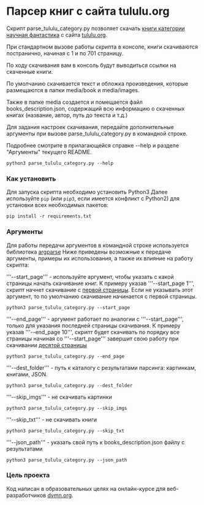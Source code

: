 # Парсер книг с сайта tululu.org

Скрипт parse_tululu_category.py позволяет скачать [книги категории научная фантастика](http://tululu.org/l55/) с сайта [tululu.org](http://tululu.org/).

При стандартном вызове работы скрипта в консоле, книги скачиваются постранично, начиная с 1 и по 701 страницу. 

По ходу скачивания вам в консоль будут выводиться ссылки на скаченные книги. 

По умолчанию скачивается текст и обложка произведения, которые размещаются в папки media/book и media/images. 

Также в папке media создается и помещается файл books_description.json, содержащий всю информацию о скаченных книгах (название, автор, путь до текста и т.д.) 

Для задания настроек скачивания, передайте дополнительные аргументы при вызове parse_tululu_category.py в командной строке. 

Подробнее смотрите в прилагающейся справке --help и разделе "Аргументы" текущего README.

```
python3 parse_tululu_category.py --help
```

### Как установить

Для запуска скрипта необходимо установить Python3 
Далее используйте `pip` (или `pip3`, если имеется конфликт с Python2) для установки всех необходимых пакетов:
```
pip install -r requirements.txt
```

### Аргументы

Для работы передачи аргументов в командной строке используется библиотека [argparse](https://docs.python.org/3.6/howto/argparse.html)
Ниже приведены возможные к передаче аргументы, примеры их использования, а также их влияние на работу скрипта:

'''--start_page''' - используйте аргумент, чтобы указать с какой страницы начать скачивание книг. К примеру указав '''--start_page 1''', скрипт начнет скачивание с [первой страницы](http://tululu.org/l55/1). Если не указывать этот аргумент, то по умолчанию скачивание начинается с первой страницы.
```
python3 parse_tululu_category.py --start_page
```

'''--end_page''' - аргумент работает по аналогии с '''--start_page''', только для указания последней страницы скачивания. К примеру указав '''--end_page 10''', скрипт будет скачивать по порядку все страницы начиная со '''--start_page''' завершит свою работу при скачивании [десятой страницы](http://tululu.org/l55/10)
```
python3 parse_tululu_category.py --end_page
```

'''--dest_folder''' - путь к каталогу с результатами парсинга: картинкам, книгами, JSON.
```
python3 parse_tululu_category.py --dest_folder
```

'''--skip_imgs''' - не скачивать картинки
```
python3 parse_tululu_category.py --skip_imgs
```

'''--skip_txt''' - не скачивать книги
```
python3 parse_tululu_category.py --skip_txt
```

'''--json_path''' - указать свой путь к books_description.json файлу с результатами
```
python3 parse_tululu_category.py --json_path
```

### Цель проекта

Код написан в образовательных целях на онлайн-курсе для веб-разработчиков [dvmn.org](https://dvmn.org/).
